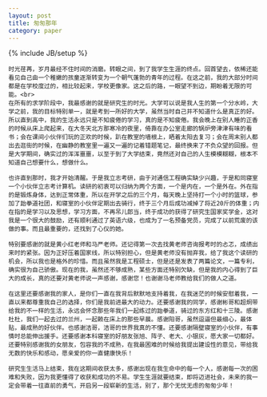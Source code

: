 ```yaml
---
layout: post
title: 匆匆那年
category: paper
---
```

{% include JB/setup %}


    时光荏苒，岁月最经不住时间的消磨。转眼之间，到了我学生生涯的终点。回首望去，依稀还能看见自己由一个稚嫩的孩童逐渐转变为一个朝气蓬勃的青年的过程。在这之前，我的大部分时间都是在学校度过的，相比较起来，学校更像家。这之后的路，一眼望不到边，期盼着无限的可能。<br>
    在所有的求学阶段中，我最感谢的就是研究生的时光。大学可以说是我人生的第一个分水岭，大学之前，我的目标特别单一，就是考到一所好的大学，虽然当时自己并不知道什么是真正的好。所以直到高中，我的生活永远只是不知疲倦的学习，真的是不知疲倦。我会晚上在别人睡的正香的时候从床上爬起来，在大冬天北方那寒冷的夜里，倚靠在办公室走廊的锅炉旁津津有味的看书；会在课间小伙伴们玩的正欢的时候，趴在教室的墙根上，晒着太阳去复习；会在周末别人都出去逛街的时候，在幽静的教室里一遍又一遍的记着错题笔记，最终换来了不负众望的回报。但是大学期间，确实过的浑浑噩噩，以至于到了大学结束，竟然还对自己的人生模模糊糊，根本不知道自己想要什么，想做什么。

    也许直到那时，我才开始清醒。于是我立志考研，由于对通信工程确实缺少兴趣，于是和同寝室一个小伙伴立志考计算机。读研的初衷可以归纳为两个方面，一个是内在，一个是外在。外在指的是锻炼身体，达到正常体重，所以在开学之后的三个月，每天晚上坚持打一个小时的篮球，参加了跆拳道社团，和寝室的小伙伴定期出去骑行，终于三个月后成功减掉了将近20斤的体重；内在指的是学习以及思想，学习方面，不再吊儿郎当，终于成功的获得了研究生国家奖学金，这对我是一个很大的鼓励，还有顺利通过了英语六级，也成为了一名预备党员，完成了以前荒废的该做的事。而且最重要的，还找到了心仪的她。

    特别要感谢的就是黄小红老师和马严老师。还记得第一次去找黄老师咨询报考时的忐忑，成绩出来时的紧张。因为正好压着国家线，所以特别担心，但是黄老师没有抛弃我，给了我这个读研的机会，所以我也是格外的珍惜。而且虽然我是工程硕士，但是还是发表了两篇论文，一篇专利，确实很为自己骄傲。现在的我，虽然还不够成熟，某些方面还特别欠缺，但是我的内心得到了巨大的成长，真的还要对黄老师说一声感谢，感谢您！也谢谢马老师教给我们的做人之道。

    在这里还要感谢我的家人，是你们一直在我背后默默地支持着我，在我迷茫的时候安慰着我，一直以来都尊重我自己的选择，你们是我前进最大的动力。还要感谢我的同学，感谢彬哥和超炯带给我的不一样的生活，永远会怀念那些年我们一起练过的跆拳道，骑过的东方红和十三陵。感谢杜杜，我们一起去过的兰州，一起赖在床上的那些早晨。感谢阳哥，虽然逗逼但最细心，最体贴，最成熟的好伙伴。也感谢洁哥，洁哥的世界我真的不懂。还要感谢隔壁寝室的小伙伴，有事情时总能伸出援手。还要感谢本科寝室的好朋友张旭、阵子、老大、小银灰，愿大家一切都好。还要特别感谢我的女朋友，包容我的不成熟，在我最困难的时候给我提出建设性的意见，带给我无数的快乐和感动，愿亲爱的你一直健康快乐！

    研究生生活马上结束，我在这期间收获太多，感谢出现在我生命中的每一个人，感谢每一次的困难和失败，因为我更懂得了收获和成功的不易。学生生涯就要结束，即将迈进社会，未来的我一定会带着一往直前的勇气，开启另一段崭新的生活，别了，那个无忧无虑的匆匆少年！

